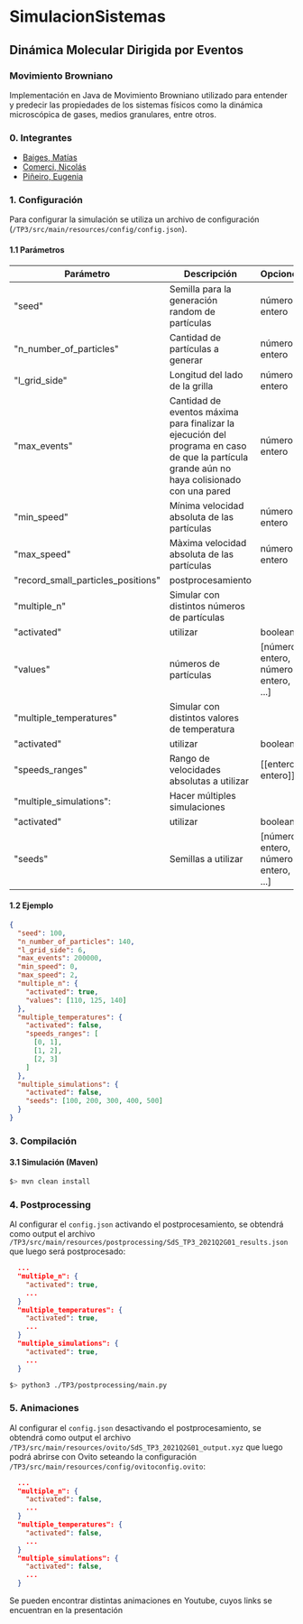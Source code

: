 # SimulacionSistemas

## Dinámica Molecular Dirigida por Eventos
### Movimiento Browniano

Implementación en Java de Movimiento Browniano utilizado para entender y predecir  las propiedades de los sistemas físicos como la dinámica microscópica de gases, medios granulares, entre otros.


### 0. Integrantes 

- [Baiges, Matías](https://github.com/mbaiges)
- [Comerci, Nicolás](https://github.com/ncomerci)
- [Piñeiro, Eugenia](https://github.com/eugepineiro)

### 1. Configuración

Para configurar la simulación se utiliza un archivo de configuración (`/TP3/src/main/resources/config/config.json`). 

#### 1.1 Parámetros

| Parámetro| Descripción                    | Opciones|
| ------------- | ------------------------------ | ------------- |
|"seed"     |  Semilla para la generación random de partículas  | número entero |
|"n_number_of_particles"     |  Cantidad de partículas a generar  | número entero |
|"l_grid_side"     |  Longitud del lado de la grilla  | número entero |
|"max_events"     |  Cantidad de eventos máxima para finalizar la ejecución del programa en caso de que la partícula grande aún no haya colisionado con una pared   | número entero |
|"min_speed"     |  Mínima velocidad absoluta de las partículas  | número entero |
|"max_speed"     |  Màxima velocidad absoluta de las partículas  | número entero |
|"record_small_particles_positions"     |  postprocesamiento   |  |
|   "multiple_n"  |   Simular con distintos números de partículas   |  |
|   "activated"  |   utilizar   | booleano |
|   "values"  |  números de partículas   | [número entero, número entero, ...] |
|   "multiple_temperatures"  |   Simular con distintos valores de temperatura   |  |
|   "activated"  |   utilizar   | booleano |
|   "speeds_ranges"   |   Rango de velocidades absolutas a utilizar   | [[entero, entero]] |
|   "multiple_simulations":   |   Hacer múltiples simulaciones   |  |
|   "activated"   |  utilizar   | booleano |
|   "seeds"   |  Semillas a utilizar   | [número entero, número entero, ...] | 


#### 1.2 Ejemplo

```json
{
  "seed": 100,
  "n_number_of_particles": 140,
  "l_grid_side": 6,
  "max_events": 200000,
  "min_speed": 0,
  "max_speed": 2,
  "multiple_n": {
    "activated": true,
    "values": [110, 125, 140]
  },
  "multiple_temperatures": {
    "activated": false,
    "speeds_ranges": [
      [0, 1],
      [1, 2],
      [2, 3]
    ]
  },
  "multiple_simulations": {
    "activated": false,
    "seeds": [100, 200, 300, 400, 500]
  }
}
```

### 3. Compilación 

#### 3.1 Simulación (Maven)

```bash
$> mvn clean install
```

### 4. Postprocessing

Al configurar el `config.json` activando el postprocesamiento, se obtendrá como output el archivo `/TP3/src/main/resources/postprocessing/SdS_TP3_2021Q2G01_results.json` que luego será postprocesado:

```json
  ...
  "multiple_n": {
    "activated": true,
    ...
  }
  "multiple_temperatures": {
    "activated": true,
    ...
  }
  "multiple_simulations": {
    "activated": true,
    ...
  }
``` 

```bash
$> python3 ./TP3/postprocessing/main.py
```

### 5. Animaciones 
Al configurar el `config.json` desactivando el postprocesamiento, se obtendrá como output el archivo `/TP3/src/main/resources/ovito/SdS_TP3_2021Q2G01_output.xyz` que luego podrá abrirse con Ovito seteando la configuración `/TP3/src/main/resources/config/ovitoconfig.ovito`:

```json
  ...
  "multiple_n": {
    "activated": false,
    ...
  }
  "multiple_temperatures": {
    "activated": false,
    ...
  }
  "multiple_simulations": {
    "activated": false,
    ...
  }
``` 

Se pueden encontrar distintas animaciones en Youtube, cuyos links se encuentran en la presentación 
